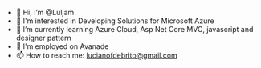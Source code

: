- 👋 Hi, I’m @Luljam
- 👀 I'm interested in Developing Solutions for Microsoft Azure
- 🌱 I’m currently learning Azure Cloud, Asp Net Core MVC, javascript and designer pattern
- 💞️ I'm employed on Avanade
- 📫 How to reach me: lucianofdebrito@gmail.com

<!---
Luljam/Luljam is a ✨ special ✨ repository because its `README.md` (this file) appears on your GitHub profile.
You can click the Preview link to take a look at your changes.
--->
